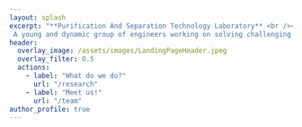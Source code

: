 ```yaml
---
layout: splash
excerpt: "**Purification And Separation Technology Laboratory** <br /><br /><br />
 A young and dynamic group of engineers working on solving challenging purification and separation problems of the 21<sup>st</sup> century and beyond!"
header:
  overlay_image: /assets/images/LandingPageHeader.jpeg
  overlay_filter: 0.5
  actions:
    - label: "What do we do?"
      url: "/research"
    - label: "Meet us!"
      url: "/team"
author_profile: true
---
```

<br />
